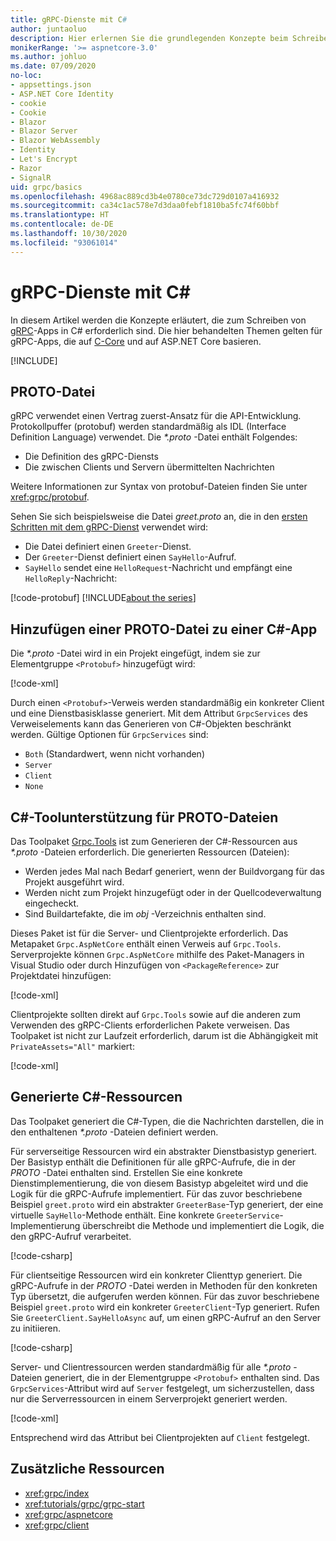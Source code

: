```yaml
---
title: gRPC-Dienste mit C#
author: juntaoluo
description: Hier erlernen Sie die grundlegenden Konzepte beim Schreiben von gRPC-Diensten mit C#.
monikerRange: '>= aspnetcore-3.0'
ms.author: johluo
ms.date: 07/09/2020
no-loc:
- appsettings.json
- ASP.NET Core Identity
- cookie
- Cookie
- Blazor
- Blazor Server
- Blazor WebAssembly
- Identity
- Let's Encrypt
- Razor
- SignalR
uid: grpc/basics
ms.openlocfilehash: 4968ac889cd3b4e0780ce73dc729d0107a416932
ms.sourcegitcommit: ca34c1ac578e7d3daa0febf1810ba5fc74f60bbf
ms.translationtype: HT
ms.contentlocale: de-DE
ms.lasthandoff: 10/30/2020
ms.locfileid: "93061014"
---
```

# <a name="grpc-services-with-c"></a>gRPC-Dienste mit C\#

In diesem Artikel werden die Konzepte erläutert, die zum Schreiben von [gRPC](https://grpc.io/docs/guides/)-Apps in C# erforderlich sind. Die hier behandelten Themen gelten für gRPC-Apps, die auf [C-Core](https://grpc.io/blog/grpc-stacks) und auf ASP.NET Core basieren.

[!INCLUDE[](~/includes/gRPCazure.md)]

## <a name="proto-file"></a>PROTO-Datei

gRPC verwendet einen Vertrag zuerst-Ansatz für die API-Entwicklung. Protokollpuffer (protobuf) werden standardmäßig als IDL (Interface Definition Language) verwendet. Die *\*.proto* -Datei enthält Folgendes:

* Die Definition des gRPC-Diensts
* Die zwischen Clients und Servern übermittelten Nachrichten

Weitere Informationen zur Syntax von protobuf-Dateien finden Sie unter <xref:grpc/protobuf>.

Sehen Sie sich beispielsweise die Datei *greet.proto* an, die in den [ersten Schritten mit dem gRPC-Dienst](xref:tutorials/grpc/grpc-start) verwendet wird:

* Die Datei definiert einen `Greeter`-Dienst.
* Der `Greeter`-Dienst definiert einen `SayHello`-Aufruf.
* `SayHello` sendet eine `HelloRequest`-Nachricht und empfängt eine `HelloReply`-Nachricht:

[!code-protobuf[](~/tutorials/grpc/grpc-start/sample/GrpcGreeter/Protos/greet.proto)]
[!INCLUDE[about the series](~/includes/code-comments-loc.md)]

## <a name="add-a-proto-file-to-a-c-app"></a>Hinzufügen einer PROTO-Datei zu einer C\#-App

Die *\*.proto* -Datei wird in ein Projekt eingefügt, indem sie zur Elementgruppe `<Protobuf>` hinzugefügt wird:

[!code-xml[](~/tutorials/grpc/grpc-start/sample/GrpcGreeter/GrpcGreeter.csproj?highlight=2&range=7-9)]

Durch einen `<Protobuf>`-Verweis werden standardmäßig ein konkreter Client und eine Dienstbasisklasse generiert. Mit dem Attribut `GrpcServices` des Verweiselements kann das Generieren von C#-Objekten beschränkt werden. Gültige Optionen für `GrpcServices` sind:

* `Both` (Standardwert, wenn nicht vorhanden)
* `Server`
* `Client`
* `None`

## <a name="c-tooling-support-for-proto-files"></a>C#-Toolunterstützung für PROTO-Dateien

Das Toolpaket [Grpc.Tools](https://www.nuget.org/packages/Grpc.Tools/) ist zum Generieren der C#-Ressourcen aus *\*.proto* -Dateien erforderlich. Die generierten Ressourcen (Dateien):

* Werden jedes Mal nach Bedarf generiert, wenn der Buildvorgang für das Projekt ausgeführt wird.
* Werden nicht zum Projekt hinzugefügt oder in der Quellcodeverwaltung eingecheckt.
* Sind Buildartefakte, die im *obj* -Verzeichnis enthalten sind.

Dieses Paket ist für die Server- und Clientprojekte erforderlich. Das Metapaket `Grpc.AspNetCore` enthält einen Verweis auf `Grpc.Tools`. Serverprojekte können `Grpc.AspNetCore` mithilfe des Paket-Managers in Visual Studio oder durch Hinzufügen von `<PackageReference>` zur Projektdatei hinzufügen:

[!code-xml[](~/tutorials/grpc/grpc-start/sample/GrpcGreeter/GrpcGreeter.csproj?highlight=1&range=12)]

Clientprojekte sollten direkt auf `Grpc.Tools` sowie auf die anderen zum Verwenden des gRPC-Clients erforderlichen Pakete verweisen. Das Toolpaket ist nicht zur Laufzeit erforderlich, darum ist die Abhängigkeit mit `PrivateAssets="All"` markiert:

[!code-xml[](~/tutorials/grpc/grpc-start/sample/GrpcGreeterClient/GrpcGreeterClient.csproj?highlight=3&range=9-11)]

## <a name="generated-c-assets"></a>Generierte C#-Ressourcen

Das Toolpaket generiert die C#-Typen, die die Nachrichten darstellen, die in den enthaltenen *\*.proto* -Dateien definiert werden.

Für serverseitige Ressourcen wird ein abstrakter Dienstbasistyp generiert. Der Basistyp enthält die Definitionen für alle gRPC-Aufrufe, die in der *PROTO* -Datei enthalten sind. Erstellen Sie eine konkrete Dienstimplementierung, die von diesem Basistyp abgeleitet wird und die Logik für die gRPC-Aufrufe implementiert. Für das zuvor beschriebene Beispiel `greet.proto` wird ein abstrakter `GreeterBase`-Typ generiert, der eine virtuelle `SayHello`-Methode enthält. Eine konkrete `GreeterService`-Implementierung überschreibt die Methode und implementiert die Logik, die den gRPC-Aufruf verarbeitet.

[!code-csharp[](~/tutorials/grpc/grpc-start/sample/GrpcGreeter/Services/GreeterService.cs?name=snippet)]

Für clientseitige Ressourcen wird ein konkreter Clienttyp generiert. Die gRPC-Aufrufe in der *PROTO* -Datei werden in Methoden für den konkreten Typ übersetzt, die aufgerufen werden können. Für das zuvor beschriebene Beispiel `greet.proto` wird ein konkreter `GreeterClient`-Typ generiert. Rufen Sie `GreeterClient.SayHelloAsync` auf, um einen gRPC-Aufruf an den Server zu initiieren.

[!code-csharp[](~/tutorials/grpc/grpc-start/sample/GrpcGreeterClient/Program.cs?name=snippet)]

Server- und Clientressourcen werden standardmäßig für alle *\*.proto* -Dateien generiert, die in der Elementgruppe `<Protobuf>` enthalten sind. Das `GrpcServices`-Attribut wird auf `Server` festgelegt, um sicherzustellen, dass nur die Serverressourcen in einem Serverprojekt generiert werden.

[!code-xml[](~/tutorials/grpc/grpc-start/sample/GrpcGreeter/GrpcGreeter.csproj?highlight=2&range=7-9)]

Entsprechend wird das Attribut bei Clientprojekten auf `Client` festgelegt.

## <a name="additional-resources"></a>Zusätzliche Ressourcen

* <xref:grpc/index>
* <xref:tutorials/grpc/grpc-start>
* <xref:grpc/aspnetcore>
* <xref:grpc/client>
